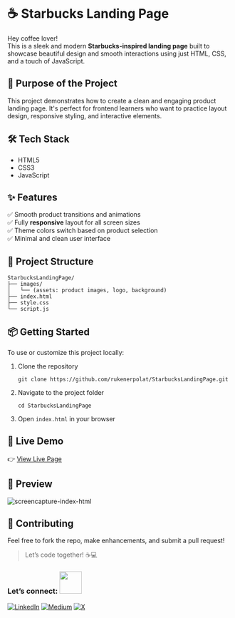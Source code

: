 # ☕ Starbucks Landing Page
Hey coffee lover!  
This is a sleek and modern **Starbucks-inspired landing page** built to showcase beautiful design and smooth interactions using just HTML, CSS, and a touch of JavaScript.

## 🎯 Purpose of the Project
This project demonstrates how to create a clean and engaging product landing page. It's perfect for frontend learners who want to practice layout design, responsive styling, and interactive elements.

## 🛠️ Tech Stack
- HTML5  
- CSS3  
- JavaScript  

## ✨ Features
✅ Smooth product transitions and animations  
✅ Fully **responsive** layout for all screen sizes  
✅ Theme colors switch based on product selection   
✅ Minimal and clean user interface

## 📁 Project Structure
```
StarbucksLandingPage/
├── images/
│   └── (assets: product images, logo, background)
├── index.html
├── style.css
└── script.js
```
## 📦 Getting Started
To use or customize this project locally:
1. Clone the repository
   ```
   git clone https://github.com/rukenerpolat/StarbucksLandingPage.git
   ```
2. Navigate to the project folder
   ```
   cd StarbucksLandingPage
   ```
3. Open ```index.html``` in your browser

## 🚀 Live Demo

👉 [View Live Page](https://bucolic-truffle-fd9ed1.netlify.app/)

## 📸 Preview
![screencapture-index-html](https://github.com/user-attachments/assets/ed7f0ab0-e467-4ec0-975a-ba20fa3a906e)

## 🤝 Contributing

Feel free to fork the repo, make enhancements, and submit a pull request!  
> Let’s code together! ☕💻

### Let’s connect: <img src="https://media.giphy.com/media/mGcNjsfWAjY5AEZNw6/giphy.gif" width="50">
[![LinkedIn](https://img.shields.io/badge/-LinkedIn-0A66C2?style=flat&logo=linkedin&logoColor=white)](https://linkedin.com/in/rukenerpolat)
[![Medium](https://img.shields.io/badge/-Medium-12100E?style=flat&logo=medium&logoColor=white)](https://medium.com/@rukenerpolat)
[![X](https://img.shields.io/badge/-X-000000?style=flat&logo=x&logoColor=white)](https://x.com/rukenerpolat)

